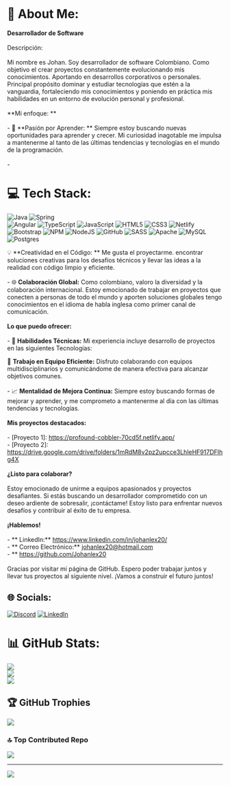 # 💫 About Me:
**Desarrollador de Software**<br><br>Descripción:<br><br>Mi nombre es Johan.  Soy desarrollador de software Colombiano. Como objetivo el crear proyectos constantemente evolucionando mis conocimientos.  Aportando en desarrollos corporativos o personales. Principal propósito dominar y estudiar tecnologías que estén a la vanguardia, fortaleciendo mis conocimientos y poniendo en práctica mis habilidades en un entorno de evolución personal y profesional.<br><br>**Mi enfoque: **<br><br>- 🚀 **Pasión por Aprender: ** Siempre estoy buscando nuevas oportunidades para aprender y crecer. Mi curiosidad inagotable me impulsa a mantenerme al tanto de las últimas tendencias y tecnologías en el mundo de la programación.<br><br>- 
# 💻 Tech Stack:
![Java](https://img.shields.io/badge/java-%23ED8B00.svg?style=for-the-badge&logo=java&logoColor=white) ![Spring](https://img.shields.io/badge/spring-%236DB33F.svg?style=for-the-badge&logo=spring&logoColor=white)  
![Angular](https://img.shields.io/badge/Angular-%23E34F26.svg?style=for-the-badge&logo=html5&logoColor=white) ![TypeScript](https://img.shields.io/badge/typescript-%23323330.svg?style=for-the-badge&logo=javascript&logoColor=%23F7DF1E) ![JavaScript](https://img.shields.io/badge/javascript-%23323330.svg?style=for-the-badge&logo=javascript&logoColor=%23F7DF1E)  ![HTML5](https://img.shields.io/badge/html5-%23E34F26.svg?style=for-the-badge&logo=html5&logoColor=white) ![CSS3](https://img.shields.io/badge/css3-%231572B6.svg?style=for-the-badge&logo=css3&logoColor=white) ![Netlify](https://img.shields.io/badge/netlify-%23000000.svg?style=for-the-badge&logo=netlify&logoColor=#00C7B7) ![Bootstrap](https://img.shields.io/badge/bootstrap-%23563D7C.svg?style=for-the-badge&logo=bootstrap&logoColor=white) ![NPM](https://img.shields.io/badge/NPM-%23000000.svg?style=for-the-badge&logo=npm&logoColor=white) ![NodeJS](https://img.shields.io/badge/node.js-6DA55F?style=for-the-badge&logo=node.js&logoColor=white) ![GitHub](https://img.shields.io/badge/GitHub-%23121011.svg?style=for-the-badge&logo=github&logoColor=white) ![SASS](https://img.shields.io/badge/SASS-hotpink.svg?style=for-the-badge&logo=SASS&logoColor=white) ![Apache](https://img.shields.io/badge/apache-%23D42029.svg?style=for-the-badge&logo=apache&logoColor=white) ![MySQL](https://img.shields.io/badge/mysql-%2300f.svg?style=for-the-badge&logo=mysql&logoColor=white) ![Postgres](https://img.shields.io/badge/postgres-%23316192.svg?style=for-the-badge&logo=postgresql&logoColor=white)

💡 **Creatividad en el Código: ** Me gusta el proyectarme. encontrar soluciones creativas para los desafíos técnicos y llevar las ideas a la realidad con código limpio y eficiente.<br><br>- 🌐 **Colaboración Global:** Como colombiano, valoro la diversidad y la colaboración internacional. Estoy emocionado de trabajar en proyectos que conecten a personas de todo el mundo y aporten soluciones globales tengo conocimientos en el idioma de habla inglesa como primer canal de comunicación.<br><br>**Lo que puedo ofrecer:**<br><br>- 🌟 **Habilidades Técnicas:** Mi experiencia incluye desarrollo de proyectos en las siguientes Tecnologías:



🤝 **Trabajo en Equipo Eficiente:** Disfruto colaborando con equipos multidisciplinarios y comunicándome de manera efectiva para alcanzar objetivos comunes.<br><br>- 📈 **Mentalidad de Mejora Continua:** Siempre estoy buscando formas de mejorar y aprender, y me comprometo a mantenerme al día con las últimas tendencias y tecnologías.<br><br>**Mis proyectos destacados:**<br><br>- [Proyecto 1]:   https://profound-cobbler-70cd5f.netlify.app/<br>- [Proyecto 2]:  https://drive.google.com/drive/folders/1mRdM8v2pz2upcce3LhleHF917DFIhg4X<br><br>**¿Listo para colaborar?**<br><br>Estoy emocionado de unirme a equipos apasionados y proyectos desafiantes. Si estás buscando un desarrollador comprometido con un deseo ardiente de sobresalir, ¡contáctame! Estoy listo para enfrentar nuevos desafíos y contribuir al éxito de tu empresa.<br><br>**¡Hablemos!**<br><br>- ** LinkedIn:** https://www.linkedin.com/in/johanlex20/<br>- ** Correo Electrónico:** johanlex20@hotmail.com<br>- ** https://github.com/Johanlex20<br><br>Gracias por visitar mi página de GitHub. Espero poder trabajar juntos y llevar tus proyectos al siguiente nivel. ¡Vamos a construir el futuro juntos!<br>


## 🌐 Socials:
[![Discord](https://img.shields.io/badge/Discord-%237289DA.svg?logo=discord&logoColor=white)](https://discord.gg/Johanlex20) [![LinkedIn](https://img.shields.io/badge/LinkedIn-%230077B5.svg?logo=linkedin&logoColor=white)](https://linkedin.com/in/https://www.linkedin.com/in/johanlex20/) 


# 📊 GitHub Stats:
![](https://github-readme-stats.vercel.app/api?username=Johanlex20&theme=algolia&hide_border=false&include_all_commits=false&count_private=false)<br/>
![](https://github-readme-streak-stats.herokuapp.com/?user=Johanlex20&theme=algolia&hide_border=false)<br/>
![](https://github-readme-stats.vercel.app/api/top-langs/?username=Johanlex20&theme=algolia&hide_border=false&include_all_commits=false&count_private=false&layout=compact)

## 🏆 GitHub Trophies
![](https://github-profile-trophy.vercel.app/?username=Johanlex20&theme=juicyfresh&no-frame=false&no-bg=true&margin-w=4)

### 🔝 Top Contributed Repo
![](https://github-contributor-stats.vercel.app/api?username=Johanlex20&limit=5&theme=nord&combine_all_yearly_contributions=true)

---
[![](https://visitcount.itsvg.in/api?id=Johanlex20&icon=0&color=0)](https://visitcount.itsvg.in)

<!-- Proudly created with GPRM ( https://gprm.itsvg.in ) -->
